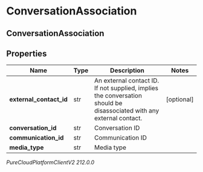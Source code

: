 # ConversationAssociation

## ConversationAssociation

## Properties

|Name | Type | Description | Notes|
|------------ | ------------- | ------------- | -------------|
| **external_contact_id** | str | An external contact ID.  If not supplied, implies the conversation should be disassociated with any external contact. | [optional] |
| **conversation_id** | str | Conversation ID | |
| **communication_id** | str | Communication ID | |
| **media_type** | str | Media type | |



_PureCloudPlatformClientV2 212.0.0_
